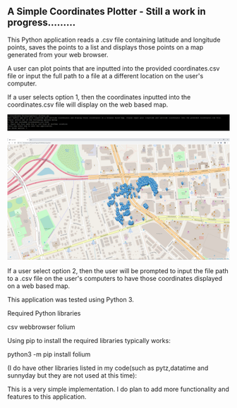 ## A Simple Coordinates Plotter - Still a work in progress.........

This Python application reads a .csv file containing latitude and longitude points, saves the points to a list and displays those points on a map generated from your web browser.

A user can plot points that are inputted into the provided coordinates.csv file or input the full path to a file at a different location on the user's computer.


If a user selects option 1, then the coordinates inputted into the coordinates.csv file will display on the web based map.

![Image1](https://github.com/bwilliams4428/Python-Projects/blob/main/A%20Simple%20Coordinates%20Plotter/ThePlotter/option1.PNG)

![Output](https://github.com/bwilliams4428/Python-Projects/blob/main/A%20Simple%20Coordinates%20Plotter/ThePlotter/Capture1.PNG)


If a user select option 2, then the user will be prompted to input the file path to a .csv file on the user's computers to have those coordinates displayed on a web based map.






This application was tested using Python 3. 


Required Python libraries

csv
webbrowser
folium

Using pip to install the required libraries typically works:

python3 -m pip install folium

(I do have other libraries listed in my code(such as pytz,datatime and sunnyday but they are not used at this time):

This is a very simple implementation. I do plan to add more functionality and features to this application.
